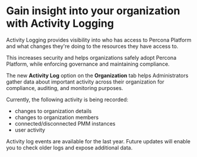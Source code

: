 
# Gain insight into your organization with Activity Logging

Activity Logging provides visibility into who has access to Percona Platform and what changes they're doing to the resources they have access to. 

This increases security and helps organizations safely adopt Percona Platform, while enforcing governance and maintaining compliance. 

The new **Activity Log** option on the **Organization** tab helps Administrators gather data about important activity across their organization for compliance, auditing, and monitoring purposes.

Currently, the following activity is being recorded:

- changes to organization details
- changes to organization members
- connected/disconnected PMM instances
- user activity

Activity log events are available for the last year. Future updates will enable you to check older logs and expose additional data.
